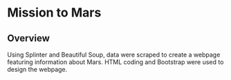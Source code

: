 # Mission to Mars
## Overview
Using Splinter and Beautiful Soup, data were scraped to create a webpage featuring information about Mars.  HTML coding and Bootstrap were used to design the webpage.
